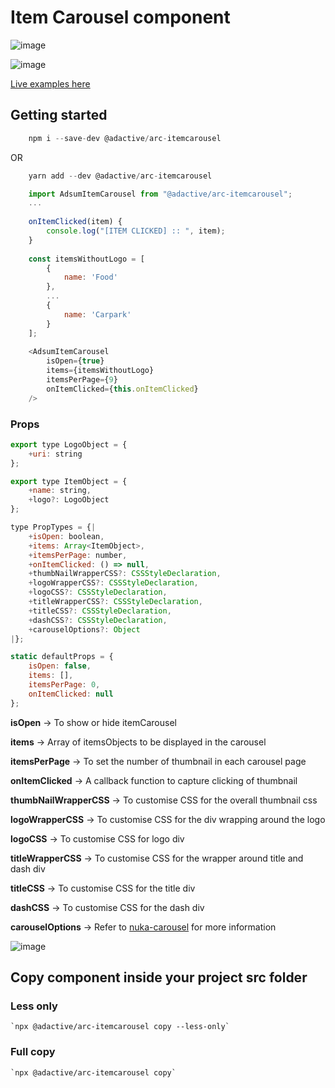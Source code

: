 # Item Carousel component

![image](https://user-images.githubusercontent.com/8574893/40462128-371b5d20-5f41-11e8-8202-575b7ffd6012.png)

![image](https://user-images.githubusercontent.com/8574893/40467947-58d8f748-5f5e-11e8-9fd3-e070f768cd8b.png)

[Live examples here](https://adactivesas.github.io/adsum-react-components/packages/adsum-itemCarousel/examples/)

## Getting started

```javascript
    npm i --save-dev @adactive/arc-itemcarousel
```
OR
```javascript
    yarn add --dev @adactive/arc-itemcarousel
```

```javascript
    import AdsumItemCarousel from "@adactive/arc-itemcarousel";
    ...
    
    onItemClicked(item) {
        console.log("[ITEM CLICKED] :: ", item);
    }
    
    const itemsWithoutLogo = [
        {
            name: 'Food'
        },
        ...
        {
            name: 'Carpark'
        }
    ];
    
    <AdsumItemCarousel
        isOpen={true}
        items={itemsWithoutLogo}
        itemsPerPage={9}
        onItemClicked={this.onItemClicked}
    />
```

### Props

```javascript
export type LogoObject = {
    +uri: string
};

export type ItemObject = {
    +name: string,
    +logo?: LogoObject
};

type PropTypes = {|
    +isOpen: boolean,
    +items: Array<ItemObject>,
    +itemsPerPage: number,
    +onItemClicked: () => null,
    +thumbNailWrapperCSS?: CSSStyleDeclaration,
    +logoWrapperCSS?: CSSStyleDeclaration,
    +logoCSS?: CSSStyleDeclaration,
    +titleWrapperCSS?: CSSStyleDeclaration,
    +titleCSS?: CSSStyleDeclaration,
    +dashCSS?: CSSStyleDeclaration,
    +carouselOptions?: Object
|};

static defaultProps = {
    isOpen: false,
    items: [],
    itemsPerPage: 0,
    onItemClicked: null
};
```
**isOpen** -> To show or hide itemCarousel

**items** -> Array of itemsObjects to be displayed in the carousel

**itemsPerPage** -> To set the number of thumbnail in each carousel page

**onItemClicked** -> A callback function to capture clicking of thumbnail

**thumbNailWrapperCSS** -> To customise CSS for the overall thumbnail css

**logoWrapperCSS** -> To customise CSS for the div wrapping around the logo

**logoCSS** -> To customise CSS for logo div 

**titleWrapperCSS** -> To customise CSS for the wrapper around title and dash div

**titleCSS** -> To customise CSS for the title div 

**dashCSS** -> To customise CSS for the dash div

**carouselOptions** -> Refer to [nuka-carousel](http://kenwheeler.github.io/nuka-carousel/#/) for more information 

![image](https://user-images.githubusercontent.com/8574893/40462559-089edeac-5f43-11e8-8a6a-05a48ca9f2a3.png)

## Copy component inside your project src folder  

### Less only
    `npx @adactive/arc-itemcarousel copy --less-only`
    
### Full copy
    `npx @adactive/arc-itemcarousel copy`